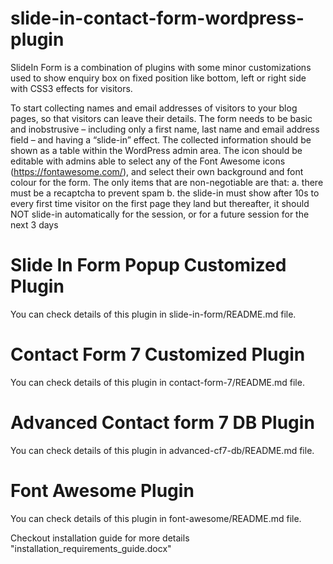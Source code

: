 # slide-in-contact-form-wordpress-plugin
SlideIn Form is a combination of  plugins with some minor customizations used to show enquiry box on fixed position like bottom, left or right side with CSS3 effects for visitors.

To start collecting names and email addresses of visitors to your blog pages, so that visitors can leave their details. The form needs to be basic and inobstrusive – including only a first name, last name and email address field – and having a “slide-in” effect. The collected information should be shown as a table within the WordPress admin area. The icon should be editable with admins able to select any of the Font Awesome icons (https://fontawesome.com/), and select their own background and font colour for the form. The only items that are non-negotiable are that: a. there must be a recaptcha to prevent spam b. the slide-in must show after 10s to every first time visitor on the first page they land but thereafter, it should NOT slide-in automatically for the session, or for a future session for the next 3 days

# Slide In Form Popup Customized Plugin 
You can check details of this plugin in slide-in-form/README.md file.

# Contact Form 7 Customized Plugin 
You can check details of this plugin in contact-form-7/README.md file. 

# Advanced Contact form 7 DB Plugin
You can check details of this plugin in advanced-cf7-db/README.md file. 

# Font Awesome Plugin 
You can check details of this plugin in font-awesome/README.md file. 

Checkout installation guide for more details "installation_requirements_guide.docx"
